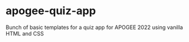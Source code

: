 # apogee-quiz-app
Bunch of basic templates for a quiz app for APOGEE 2022 using vanilla HTML and CSS
